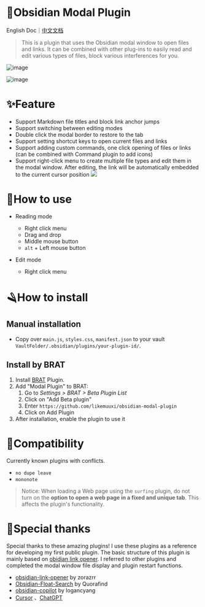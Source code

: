# 🎉Obsidian Modal Plugin

English Doc｜[中文文档](https://github.com/likemuuxi/obsidian-modal-plugin/blob/main/README-ZH.md)

> This is a plugin that uses the Obsidian modal window to open files and links.
> It can be combined with other plug-ins to easily read and edit various types of files, block various interferences for you.



![image](https://github.com/user-attachments/assets/dd59221d-701e-4ca6-9235-807c2b5ea1fa)



![image](https://github.com/user-attachments/assets/f826b237-f1b9-4b3a-bf1b-2b2c43a32325)



# ✨Feature

- Support Markdown file titles and block link anchor jumps
- Support switching between editing modes
- Double click the modal border to restore to the tab
- Support setting shortcut keys to open current files and links
- Support adding custom commands, one click opening of files or links (can be combined with Command plugin to add icons)
- Support right-click menu to create multiple file types and edit them in the modal window. After editing, the link will be automatically embedded to the current cursor position
  ![](https://muuxi-oss.oss-cn-hangzhou.aliyuncs.com/img/1726831815672.png)

# 🎯How to use

- Reading mode
  - Right click menu
  - Drag and drop
  - Middle mouse button
  - `alt` + Left mouse button

- Edit mode
  - Right click menu

# 🪒How to install

## Manual installation

- Copy over `main.js`, `styles.css`, `manifest.json` to your vault `VaultFolder/.obsidian/plugins/your-plugin-id/`.

## Install by BRAT

1. Install [BRAT](https://github.com/TfTHacker/obsidian42-brat) Plugin. 
2. Add "Modal Plugin" to BRAT:
   1. Go to *Settings > BRAT > Beta Plugin List*
   2. Click on "Add Beta plugin"
   3. Enter `https://github.com/likemuuxi/obsidian-modal-plugin`
   4. Click on Add Plugin
3. After installation, enable the plugin to use it

# 🚧Compatibility

Currently known plugins with conflicts.

- `no dupe leave`
- `mononote`

> Notice: When loading a Web page using the `surfing` plugin, do not turn on the **option to open a web page in a fixed and unique tab**. This affects the plugin's functionality.

# 🥰Special thanks

Special thanks to these amazing plugins! I use these plugins as a reference for developing my first public plugin. The basic structure of this plugin is mainly based on [obidian link opener]( https://github.com/zorazrr/obsidian-link-opener ). I referred to other plugins and completed the modal window file display and plugin restart functions.

- [obsidian-link-opener](https://github.com/zorazrr/obsidian-link-opener) by zorazrr
- [Obsidian-Float-Search](https://github.com/Quorafind/Obsidian-Float-Search) by Quorafind
- [obsidian-copilot](https://github.com/logancyang/obsidian-copilot) by logancyang
- [Cursor](https://www.cursor.com/) 、[ChatGPT](https://chatgpt.com/)

